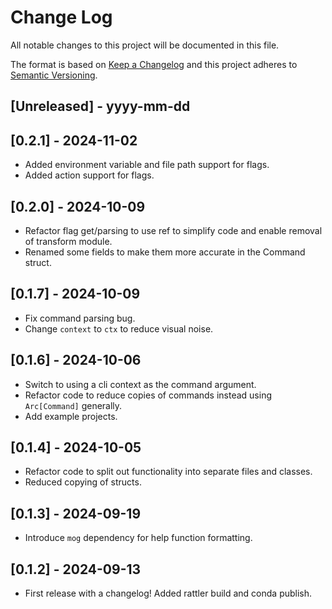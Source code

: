 # Change Log

All notable changes to this project will be documented in this file.

The format is based on [Keep a Changelog](http://keepachangelog.com/)
and this project adheres to [Semantic Versioning](http://semver.org/).

## [Unreleased] - yyyy-mm-dd

## [0.2.1] - 2024-11-02

- Added environment variable and file path support for flags.
- Added action support for flags.

## [0.2.0] - 2024-10-09

- Refactor flag get/parsing to use ref to simplify code and enable removal of transform module.
- Renamed some fields to make them more accurate in the Command struct.

## [0.1.7] - 2024-10-09

- Fix command parsing bug.
- Change `context` to `ctx` to reduce visual noise.

## [0.1.6] - 2024-10-06

- Switch to using a cli context as the command argument.
- Refactor code to reduce copies of commands instead using `Arc[Command]` generally.
- Add example projects.

## [0.1.4] - 2024-10-05

- Refactor code to split out functionality into separate files and classes.
- Reduced copying of structs.

## [0.1.3] - 2024-09-19

- Introduce `mog` dependency for help function formatting.

## [0.1.2] - 2024-09-13

- First release with a changelog! Added rattler build and conda publish.
